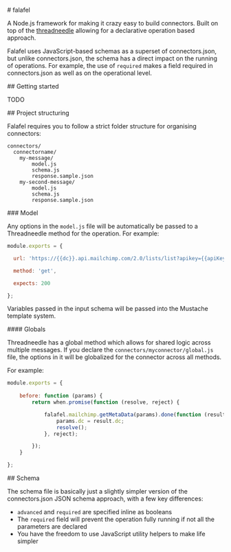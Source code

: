 # falafel

A Node.js framework for making it crazy easy to build connectors. Built on top of the 
[threadneedle](https://github.com/trayio/threadneedle) allowing for a declarative operation based approach.

Falafel uses JavaScript-based schemas as a superset of connectors.json, but unlike connectors.json, the schema has a direct impact on the running of operations.
For example, the use of `required` makes a field required in connectors.json as well 
as on the operational level.


## Getting started

TODO


## Project structuring 

Falafel requires you to follow a strict folder structure for organising connectors:

```
connectors/ 
  connectorname/
  	my-message/
  		model.js
  		schema.js
  		response.sample.json
  	my-second-message/
  		model.js
  		schema.js
  		response.sample.json
```


### Model 

Any options in the `model.js` file will be automatically be passed 
to a Threadneedle method for the operation. For example:

```js
module.exports = {

  url: 'https://{{dc}}.api.mailchimp.com/2.0/lists/list?apikey={{apiKey}}',

  method: 'get',

  expects: 200

};
```

Variables passed in the input schema will be passed into the Mustache template system.


#### Globals

Threadneedle has a global method which allows for shared logic across multiple 
messages. If you declare the `connectors/myconnector/global.js` file, the options in
it will be globalized for the connector across all methods.

For example:

```js
module.exports = {
	
	before: function (params) {
		return when.promise(function (resolve, reject) {

			falafel.mailchimp.getMetaData(params).done(function (result) {
				params.dc = result.dc;
				resolve();
			}, reject);

		});
	}

};
```


## Schema

The schema file is basically just a slightly simpler version of the connectors.json 
JSON schema approach, with a few key differences:

* `advanced` and `required` are specified inline as booleans
* The `required` field will prevent the operation fully running if not all the parameters are declared
* You have the freedom to use JavaScript utility helpers to make life simpler

